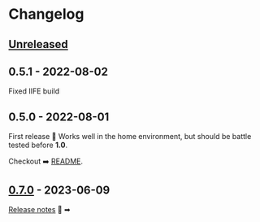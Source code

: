 # Changelog

## [Unreleased](https://github.com/qruto/laravel-wave-client/compare/0.7.0...main)

## 0.5.1 - 2022-08-02

Fixed IIFE build

## 0.5.0 - 2022-08-01

First release  🎉 Works well in the home environment, but should be battle tested before **1.0**.

Checkout ➡️ [README](https://github.com/qruto/laravel-wave/blob/main/README.md).

## [0.7.0](https://github.com/qruto/laravel-wave-client/compare/v0.7.0...0.7.0) - 2023-06-09

[Release notes](https://github.com/qruto/laravel-wave/releases/tag/0.7.0)  📣 ➡︎
